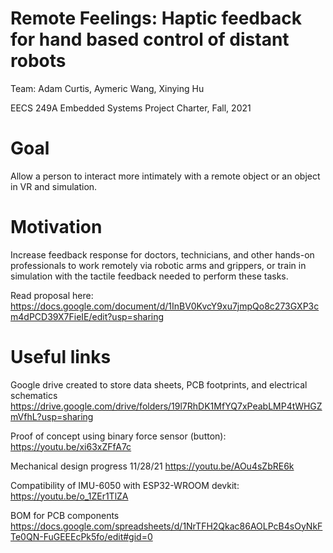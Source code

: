 # Remote Feelings: Haptic feedback for hand based control of distant robots

Team: Adam Curtis, Aymeric Wang, Xinying Hu

EECS 249A Embedded Systems Project Charter, Fall, 2021

# Goal
Allow a person to interact more intimately with a remote object or an object in VR and simulation. 

# Motivation
Increase feedback response for doctors, technicians, and other hands-on professionals to work remotely via robotic arms and grippers, or train in simulation with the tactile feedback needed to perform these tasks. 

Read proposal here:
  https://docs.google.com/document/d/1InBV0KvcY9xu7jmpQo8c273GXP3cm4dPCD39X7FieIE/edit?usp=sharing

# Useful links 

Google drive created to store data sheets, PCB footprints, and electrical schematics
  https://drive.google.com/drive/folders/19l7RhDK1MfYQ7xPeabLMP4tWHGZmVfhL?usp=sharing
  
Proof of concept using binary force sensor (button):
  https://youtu.be/xi63xZFfA7c
  
Mechanical design progress 11/28/21
  https://youtu.be/AOu4sZbRE6k

Compatibility of IMU-6050 with ESP32-WROOM devkit:
  https://youtu.be/o_1ZEr1TlZA

BOM for PCB components
  https://docs.google.com/spreadsheets/d/1NrTFH2Qkac86AOLPcB4sOyNkFTe0QN-FuGEEEcPk5fo/edit#gid=0
